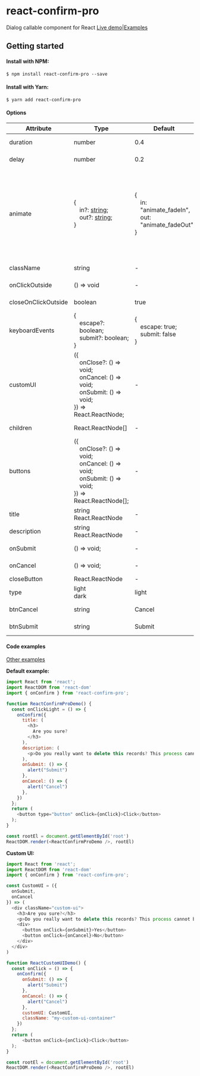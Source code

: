 # react-confirm-pro
Dialog callable component for React [Live demo](https://puvvl.github.io/react-confirm-pro/index.html)|[Examples](#user-content-code-examples)

## Getting started

#### Install with NPM:

```
$ npm install react-confirm-pro --save
```

#### Install with Yarn:

```
$ yarn add react-confirm-pro
```
#### Options
| Attribute           | Type                                                                                                                                                                                 | Default                                                                                    | Description                                                                                                                                                                    |
| ------------------- | ------------------------------------------------------------------------------------------------------------------------------------------------------------------------------------ | ------------------------------------------------------------------------------------------ | ------------------------------------------------------------------------------------------------------------------------------------------------------------------------------ |
| duration            | number                                                                                                                                                                               | 0\.4                                                                                       | Animation duration\.                                                                                                                                                           |
| delay               | number                                                                                                                                                                               | 0\.2                                                                                       | Animation body delay                                                                                                                                                           |
| animate             | \{<div style="margin\-left: 15px">in?: <a href="https://animate.style/" target="_blank">string</a>;<br/>out?: <a href="https://animate.style/" target="_blank">string</a>;</div>\} | \{<div style="margin\-left: 15px">in: "animate_fadeIn",<br/>out: "animate_fadeOut"</div>\} | For using custom in/out animation read the guide on <a href="https://animate.style/" target="_blank">Animate\.css</a><br />in: on Enter animation<br/>out: on Leave animation |
| className           | string                                                                                                                                                                               | \-                                                                                         | Container className                                                                                                                                                            |
| onClickOutside      | \(\) => void                                                                                                                                                                         | \-                                                                                         | Outside handler                                                                                                                                                                |
| closeOnClickOutside | boolean                                                                                                                                                                              | true                                                                                       | Outside check                                                                                                                                                                  |
| keyboardEvents      | \{<div style="margin\-left: 15px">escape?: boolean;<br/>submit?: boolean;</div>\}                                                                                                    | \{<div style="margin\-left: 15px">escape: true;<br/>submit: false</div>\}                  | Keyboard events                                                                                                                                                                |
| customUI            | \(\{<div style="margin\-left: 15px">onClose?: \(\) => void;<br/>onCancel: \(\) => void;<br/>onSubmit: \(\) => void;</div> \}\) => React\.ReactNode;                                  | \-                                                                                         | Custom Ui component                                                                                                                                                            |
| children            | React\.ReactNode\[\]                                                                                                                                                                 | \-                                                                                         | Children components                                                                                                                                                            |
| buttons             | \(\{<div style="margin\-left: 15px">onClose?: \(\) => void;<br/>onCancel: \(\) => void;<br/>onSubmit: \(\) => void;</div>\}\) => React\.ReactNode\[\];                               | \-                                                                                         | Action buttons                                                                                                                                                                 |
| title               | string<br />React\.ReactNode                                                                                                                                                         | \-                                                                                         | Component title                                                                                                                                                                |
| description         | string<br />React\.ReactNode                                                                                                                                                         | \-                                                                                         | Component description                                                                                                                                                          |
| onSubmit            | \(\) => void;                                                                                                                                                                        | \-                                                                                         | Submit action                                                                                                                                                                  |
| onCancel            | \(\) => void;                                                                                                                                                                        | \-                                                                                         | Cancel action                                                                                                                                                                  |
| closeButton         | React\.ReactNode                                                                                                                                                                     | \-                                                                                         | Close icon                                                                                                                                                                     |
| type                | light<br />dark                                                                                                                                                                      | light                                                                                      | Style type                                                                                                                                                                     |
| btnCancel           | string                                                                                                                                                                               | Cancel                                                                                     | Cancel button label                                                                                                                                                            |
| btnSubmit           | string                                                                                                                                                                               | Submit                                                                                     | Submit button label                                                                                                                                                            |

#### Code examples

[Other examples](https://github.com/Puvvl/react-confirm-pro/tree/main/example)

**Default example:**
```javascript
import React from 'react';
import ReactDOM from 'react-dom'
import { onConfirm } from 'react-confirm-pro';

function ReactConfirmProDemo() {
  const onClickLight = () => {
    onConfirm({
      title: (
        <h3>
          Are you sure?
        </h3>
      ),
      description: (
        <p>Do you really want to delete this records? This process cannot be undone.</p>
      ),
      onSubmit: () => {
        alert("Submit")
      },
      onCancel: () => {
        alert("Cancel")
      },
    })
  };
  return (
    <button type="button" onClick={onClick}>Click</button>
  );
}

const rootEl = document.getElementById('root')
ReactDOM.render(<ReactConfirmProDemo />, rootEl)
```

**Custom UI:**

```javascript
import React from 'react';
import ReactDOM from 'react-dom'
import { onConfirm } from 'react-confirm-pro';

const CustomUI = ({
  onSubmit,
  onCancel
}) => (
  <div className="custom-ui">
    <h3>Are you sure?</h3>
    <p>Do you really want to delete this records? This process cannot be undone.</p>
    <div>
      <button onClick={onSubmit}>Yes</button>
      <button onClick={onCancel}>No</button>
    </div>
  </div>
)

function ReactCustomUIDemo() {
  const onClick = () => {
    onConfirm({
      onSubmit: () => {
        alert("Submit")
      },
      onCancel: () => {
        alert("Cancel")
      },
      customUI: CustomUI,
      className: "my-custom-ui-container"
    })
  };
  return (
	  <button onClick={onClick}>Click</button>
  );
}

const rootEl = document.getElementById('root')
ReactDOM.render(<ReactConfirmProDemo />, rootEl)
```
